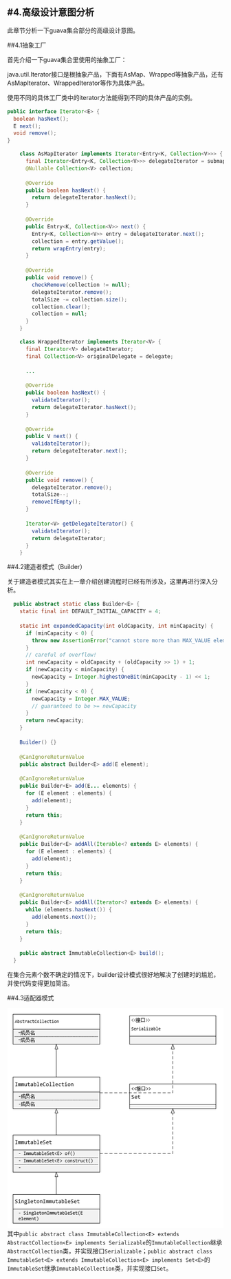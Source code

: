 #4.高级设计意图分析
---

此章节分析一下guava集合部分的高级设计意图。

##4.1抽象工厂

首先介绍一下guava集合里使用的抽象工厂：

java.util.Iterator接口是根抽象产品，下面有AsMap、Wrapped等抽象产品，还有AsMapIterator、WrappedIterator等作为具体产品。

使用不同的具体工厂类中的iterator方法能得到不同的具体产品的实例。

```java
public interface Iterator<E> {
  boolean hasNext();
  E next();
  void remove();
}
```

```java
    class AsMapIterator implements Iterator<Entry<K, Collection<V>>> {
      final Iterator<Entry<K, Collection<V>>> delegateIterator = submap.entrySet().iterator();
      @Nullable Collection<V> collection;

      @Override
      public boolean hasNext() {
        return delegateIterator.hasNext();
      }

      @Override
      public Entry<K, Collection<V>> next() {
        Entry<K, Collection<V>> entry = delegateIterator.next();
        collection = entry.getValue();
        return wrapEntry(entry);
      }

      @Override
      public void remove() {
        checkRemove(collection != null);
        delegateIterator.remove();
        totalSize -= collection.size();
        collection.clear();
        collection = null;
      }
    }
```

```java
    class WrappedIterator implements Iterator<V> {
      final Iterator<V> delegateIterator;
      final Collection<V> originalDelegate = delegate;

      ...

      @Override
      public boolean hasNext() {
        validateIterator();
        return delegateIterator.hasNext();
      }

      @Override
      public V next() {
        validateIterator();
        return delegateIterator.next();
      }

      @Override
      public void remove() {
        delegateIterator.remove();
        totalSize--;
        removeIfEmpty();
      }

      Iterator<V> getDelegateIterator() {
        validateIterator();
        return delegateIterator;
      }
    }
```

##4.2建造者模式（Builder）

关于建造者模式其实在上一章介绍创建流程时已经有所涉及，这里再进行深入分析。

```java
  public abstract static class Builder<E> {
    static final int DEFAULT_INITIAL_CAPACITY = 4;

    static int expandedCapacity(int oldCapacity, int minCapacity) {
      if (minCapacity < 0) {
        throw new AssertionError("cannot store more than MAX_VALUE elements");
      }
      // careful of overflow!
      int newCapacity = oldCapacity + (oldCapacity >> 1) + 1;
      if (newCapacity < minCapacity) {
        newCapacity = Integer.highestOneBit(minCapacity - 1) << 1;
      }
      if (newCapacity < 0) {
        newCapacity = Integer.MAX_VALUE;
        // guaranteed to be >= newCapacity
      }
      return newCapacity;
    }

    Builder() {}

    @CanIgnoreReturnValue
    public abstract Builder<E> add(E element);

    @CanIgnoreReturnValue
    public Builder<E> add(E... elements) {
      for (E element : elements) {
        add(element);
      }
      return this;
    }

    @CanIgnoreReturnValue
    public Builder<E> addAll(Iterable<? extends E> elements) {
      for (E element : elements) {
        add(element);
      }
      return this;
    }

    @CanIgnoreReturnValue
    public Builder<E> addAll(Iterator<? extends E> elements) {
      while (elements.hasNext()) {
        add(elements.next());
      }
      return this;
    }
    
    public abstract ImmutableCollection<E> build();
  }
```
在集合元素个数不确定的情况下，builder设计模式很好地解决了创建时的尴尬，并使代码变得更加简洁。


##4.3适配器模式

![](/assets/13F9.png)
其中`public abstract class ImmutableCollection<E> extends AbstractCollection<E> implements Serializable`的`ImmutableCollection`继承`AbstractCollection`类，并实现接口`Serializable`；`public abstract class ImmutableSet<E> extends ImmutableCollection<E> implements Set<E>`的`ImmutableSet`继承`ImmutableCollection`类，并实现接口`Set`。

